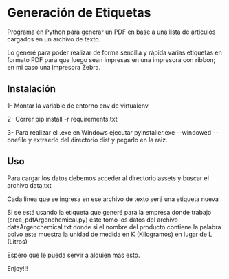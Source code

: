 # Generación de Etiquetas
Programa en Python para generar un PDF en base a una lista de articulos cargados en un archivo de texto.

Lo generé para poder realizar de forma sencilla y rápida varias etiquetas en formato PDF para que luego sean impresas en una impresora con ribbon; en mi caso una impresora Zebra.

## Instalación
  1- Montar la variable de entorno env de virtualenv

  2- Correr pip install -r requirements.txt

  3- Para realizar el .exe en Windows ejecutar pyinstaller.exe --windowed --onefile y extraerlo del directorio dist y pegarlo en la raiz.

## Uso
Para cargar los datos debemos acceder al directorio assets y buscar el archivo data.txt

Cada linea que se ingresa en ese archivo de texto será una etiqueta nueva

Si se está usando la etiqueta que generé para la empresa donde trabajo (crea_pdfArgenchemical.py) este tomo los datos del archivo dataArgenchemical.txt donde si el nombre del producto contiene la palabra polvo este muestra la unidad de medida en K (Kilogramos) en lugar de L (Litros)

Espero que le pueda servir a alquien mas esto.

Enjoy!!!
